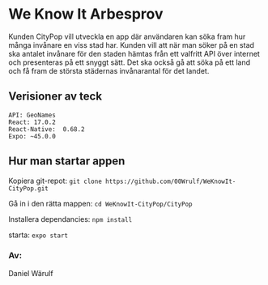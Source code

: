 # We Know It Arbesprov
Kunden CityPop vill utveckla en app där användaren kan söka fram hur många invånare en viss
stad har. Kunden vill att när man söker på en stad ska antalet invånare för den staden hämtas
från ett valfritt API över internet och presenteras på ett snyggt sätt. Det ska också gå att söka
på ett land och få fram de största städernas invånarantal för det landet.
## Verisioner av teck
```
API: GeoNames
React: 17.0.2
React-Native:  0.68.2
Expo: ~45.0.0
```

## Hur man startar appen
Kopiera git-repot: `git clone https://github.com/00Wrulf/WeKnowIt-CityPop.git`

Gå in i den rätta mappen: `cd WeKnowIt-CityPop/CityPop`                     

Installera dependancies: `npm install`

starta: `expo start`
### Av: 
Daniel Wärulf
